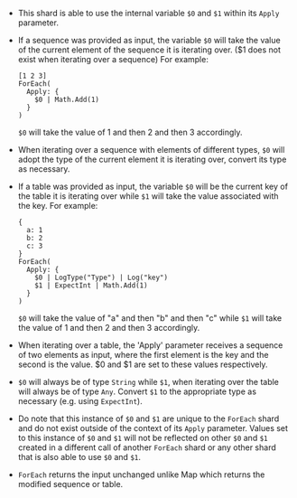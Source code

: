 - This shard is able to use the internal variable `$0` and `$1` within its `Apply` parameter.

- If a sequence was provided as input, the variable `$0` will take the value of the current element of the sequence it is iterating over. ($1 does not exist when iterating over a sequence)
  For example:
  ```shards
  [1 2 3]
  ForEach(
    Apply: {
      $0 | Math.Add(1)
    }
  )
  ```
  `$0` will take the value of 1 and then 2 and then 3 accordingly.

- When iterating over a sequence with elements of different types, `$0` will adopt the type of the current element it is iterating over, convert its type as necessary.

- If a table was provided as input, the variable `$0` will be the current key of the table it is iterating over while `$1` will take the value associated with the key.
  For example:
  ```shards
  {
    a: 1
    b: 2
    c: 3
  }
  ForEach(
    Apply: {
      $0 | LogType("Type") | Log("key")
      $1 | ExpectInt | Math.Add(1)
    }
  )
  ```
  `$0` will take the value of "a" and then "b" and then "c" while `$1` will take the value of 1 and then 2 and then 3 accordingly.

- When iterating over a table, the 'Apply' parameter receives a sequence of two elements as input, where the first element is the key and the second is the value. $0 and $1 are set to these values respectively.

- `$0` will always be of type `String` while `$1`, when iterating over the table will always be of type `Any`. Convert `$1` to the appropriate type as necessary (e.g. using `ExpectInt`).

- Do note that this instance of `$0` and `$1` are unique to the `ForEach` shard and do not exist outside of the context of its `Apply` parameter. Values set to this instance of `$0` and `$1` will not be reflected on other `$0` and `$1` created in a different call of another `ForEach` shard or any other shard that is also able to use `$0` and `$1`.

- `ForEach` returns the input unchanged unlike Map which returns the modified sequence or table.



